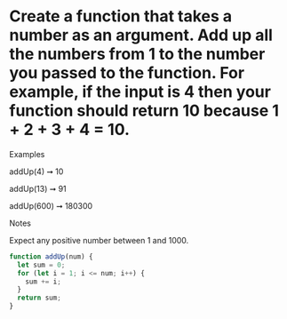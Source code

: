 # Create a function that takes a number as an argument. Add up all the numbers from 1 to the number you passed to the function. For example, if the input is 4 then your function should return 10 because 1 + 2 + 3 + 4 = 10.


Examples

addUp(4) ➞ 10

addUp(13) ➞ 91

addUp(600) ➞ 180300


Notes

Expect any positive number between 1 and 1000.


```javascript
function addUp(num) {
  let sum = 0;
  for (let i = 1; i <= num; i++) {
    sum += i;
  }
  return sum;
}
```